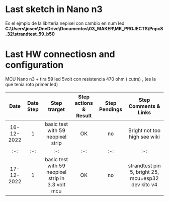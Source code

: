 # Last sketch in Nano n3

Es el ejmplo de la librteria nepixel con cambio en num led
**C:\Users\josec\OneDrive\Documentos\03_MAKER\MK_PROJECTS\Pnpx8_32\strandtest_59_b50**

# Last HW connectiosn and configuration
MCU Nano n3 + tira 59 led 5volt con resistencia 470 ohm ( cutre) , (es la que tenia roto primer led)


| Date | Date Step | Step trarget | Step actions & Result | Step Pendings | Step Comments & Links |
:-: | :-: | :-: | :-: | :-: | :-: |
| 16-12-2022 | 1 | basic test with 59 neopixel strip | OK |  no  |  Bright not too high see wiki  |
:-: | :-: | :-: | :-: | :-: | :-: |
| 17-12-2022 | 1 | basic test with 59 neopixel strip in 3.3 volt mcu| OK |  no  |  strandtest pin 5, bright 25, mcu=esp32 dev kitc v4  |
